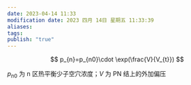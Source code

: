 ```yaml
---
date: 2023-04-14 11:33
modification date: 2023 四月 14日 星期五 11:33:39
aliases: 
tags: 
publish: "true"
---
```

$$
p_{n}=p_{n0}\cdot \exp(\frac{V}{V_{t}})
$$

 $p_{n0}$ 为 n 区热平衡少子空穴浓度；$V$ 为 PN 结上的外加偏压